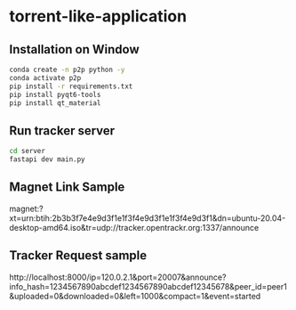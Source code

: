 # torrent-like-application

## Installation on Window

```bash
conda create -n p2p python -y
conda activate p2p
pip install -r requirements.txt
pip install pyqt6-tools
pip install qt_material
```

## Run tracker server

```bash
cd server
fastapi dev main.py
```

## Magnet Link Sample

magnet:?xt=urn:btih:2b3b3f7e4e9d3f1e1f3f4e9d3f1e1f3f4e9d3f1&dn=ubuntu-20.04-desktop-amd64.iso&tr=udp://tracker.opentrackr.org:1337/announce

## Tracker Request sample

http://localhost:8000/ip=120.0.2.1&port=20007&announce?info_hash=1234567890abcdef1234567890abcdef12345678&peer_id=peer1&uploaded=0&downloaded=0&left=1000&compact=1&event=started
